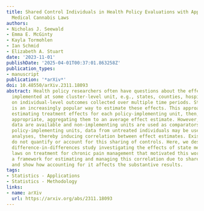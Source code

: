 ```yaml
---
title: Shared Control Individuals in Health Policy Evaluations with Application to
  Medical Cannabis Laws
authors:
- Nicholas J. Seewald
- Emma E. McGinty
- Kayla Tormohlen
- Ian Schmid
- Elizabeth A. Stuart
date: '2023-11-01'
publishDate: '2025-04-01T00:37:01.863258Z'
publication_types:
- manuscript
publication: '*arXiv*'
doi: 10.48550/arXiv.2311.18093
abstract: Health policy researchers often have questions about the effects of a policy
  implemented at some cluster-level unit, e.g., states, counties, hospitals, etc.
  on individual-level outcomes collected over multiple time periods. Stacked difference-in-differences
  is an increasingly popular way to estimate these effects. This approach involves
  estimating treatment effects for each policy-implementing unit, then, if scientifically
  appropriate, aggregating them to an average effect estimate. However, when individual-level
  data are available and non-implementing units are used as comparators for multiple
  policy-implementing units, data from untreated individuals may be used across multiple
  analyses, thereby inducing correlation between effect estimates. Existing methods
  do not quantify or account for this sharing of controls. Here, we describe a stacked
  difference-in-differences study investigating the effects of state medical cannabis
  laws on treatment for chronic pain management that motivated this work, discuss
  a framework for estimating and managing this correlation due to shared control individuals,
  and show how accounting for it affects the substantive results.
tags:
- Statistics - Applications
- Statistics - Methodology
links:
- name: arXiv
  url: https://arxiv.org/abs/2311.18093
---
```

